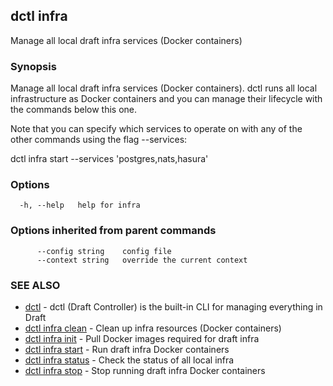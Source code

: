 ## dctl infra

Manage all local draft infra services (Docker containers)

### Synopsis

Manage all local draft infra services (Docker containers). dctl runs all local
infrastructure as Docker containers and you can manage their lifecycle with the commands
below this one.

Note that you can specify which services to operate on with any of the other commands
using the flag --services:

dctl infra start --services 'postgres,nats,hasura'

### Options

```
  -h, --help   help for infra
```

### Options inherited from parent commands

```
      --config string    config file
      --context string   override the current context
```

### SEE ALSO

* [dctl](dctl.md)	 - dctl (Draft Controller) is the built-in CLI for managing everything in Draft
* [dctl infra clean](dctl_infra_clean.md)	 - Clean up infra resources (Docker containers)
* [dctl infra init](dctl_infra_init.md)	 - Pull Docker images required for draft infra
* [dctl infra start](dctl_infra_start.md)	 - Run draft infra Docker containers
* [dctl infra status](dctl_infra_status.md)	 - Check the status of all local infra
* [dctl infra stop](dctl_infra_stop.md)	 - Stop running draft infra Docker containers

